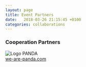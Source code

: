 ```yaml
---
layout: page
title: Event Partners
date:   2018-03-26 21:15:45 +0100
categories: collaborations
---
```

### Cooperation Partners
<img src="/img/panda-wtm.png" alt="Logo PANDA"/></br>
[we-are-panda.com](https://www.we-are-panda.com "PANDA") 
